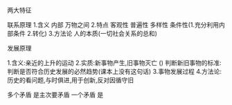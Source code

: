 两大特征

联系原理
1.含义 内部 万物之间
2.特点 客观性 普遍性 多样性 条件性(1.充分利用内部条件 2.转化)
3.方法论 人的本质(一切社会关系的总和)

发展原理

1.含义:亲近的上升的运动
2.实质:新事物产生,旧事物灭亡 ()
判断新旧事物的标准:判断是否符合历史发展的必然趋势(课本上没有这句话)
3.事物发展过程
4.方法论:历史的看问题,与时俱进,用于创新,反对因循守旧


多个矛盾 是主次要矛盾
一个矛盾 是